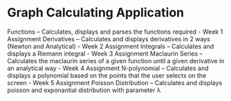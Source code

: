 # Graph Calculating Application


Functions – Calculates, displays and parses the functions required - Week 1 Assignment
Derivatives – Calculates and displays derivatives in 2 ways (Newton and Analytical) - Week 2 Assignment
Integrals – Calculates and displays a Riemann integral - Week 3 Assignment
Maclaurin Series – Calculates the maclaurin series of a given function until a given derivative in an analytical way - Week 4 Assignment
N-polynomial – Calculates and displays a polynomial based on the points that the user selects on the screen - Week 5 Assignment
Poisson Distribution – Calculates and displays poisson and exponantial distribution with parameter λ

